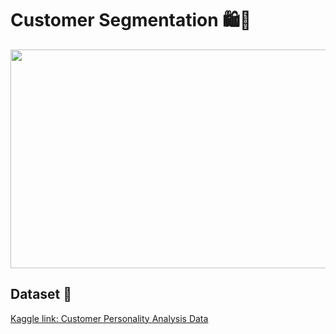 # Customer Segmentation 🛍️🛒 

<p align="center">
  <img width="600" height="350" src="https://blog.gemfind.com/hubfs/Motivating%20Your%20Customers%20with%20Urgency%20in%20your%20Marketing.gif">
</p>

## Dataset 📔

[Kaggle link: Customer Personality Analysis Data](https://www.kaggle.com/datasets/imakash3011/customer-personality-analysis)
